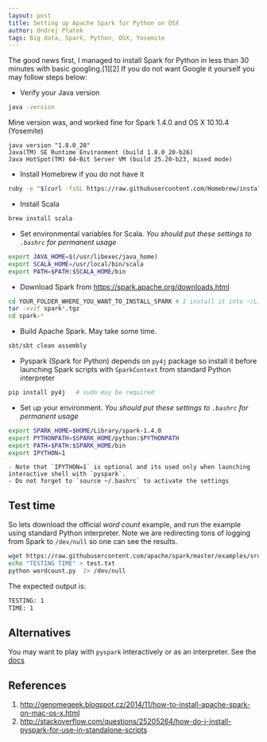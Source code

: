 ```yaml
---
layout: post
title: Setting up Apache Spark for Python on OSX
author: Ondrej Platek
tags: Big data, Spark, Python, OSX, Yosemite
---
```


The good news first, I managed to install Spark for Python in less than 30 minutes with basic googling.[1][2]
If you do not want Google it yourself you may follow steps below:

* Verify your Java version

```sh
java -version
```

Mine version was, and worked fine for Spark 1.4.0 and OS X 10.10.4 (Yosemite)
```
java version "1.8.0_20"
Java(TM) SE Runtime Environment (build 1.8.0_20-b26)
Java HotSpot(TM) 64-Bit Server VM (build 25.20-b23, mixed mode)
```

* Install Homebrew if you do not have it

```sh
ruby -e "$(curl -fsSL https://raw.githubusercontent.com/Homebrew/install/master/install)" 
```

* Install Scala

```sh
brew install scala 
```

* Set environmental variables for Scala.
   _You should put these settings to `.bashrc` for permanent usage_

```sh
export JAVA_HOME=$(/usr/libexec/java_home) 
export SCALA_HOME=/usr/local/bin/scala  
export PATH=$PATH:$SCALA_HOME/bin 
```

* Download Spark from https://spark.apache.org/downloads.html

```sh
cd YOUR_FOLDER_WHERE_YOU_WANT_TO_INSTALL_SPARK # I install it into ~/Library
tar -xvzf spark*.tgz
cd spark-* 
```

* Build Apache Spark. May take some time.

```sh
sbt/sbt clean assembly
```

* Pyspark (Spark for Python) depends on `py4j` package so install it before launching Spark scripts with `SparkContext` from standard Python interpreter

```sh
pip install py4j   # sudo may be required
```

* Set up your environment.
   _You should put these settings to `.bashrc` for permanent usage_

```sh
export SPARK_HOME=$HOME/Library/spark-1.4.0
export PYTHONPATH=$SPARK_HOME/python:$PYTHONPATH
export PATH=$PATH:$SPARK_HOME/bin 
export IPYTHON=1
```
    - Note that `IPYTHON=1` is optional and its used only when launching interactive shell with `pyspark`.
    - Do not forget to `source ~/.bashrc` to activate the settings



Test time
---------
So lets download the official _word count_ example, and run the example using standard Python interpreter. Note we are redirecting tons of logging from Spark to `/dev/null` so one can see the results.

```sh
wget https://raw.githubusercontent.com/apache/spark/master/examples/src/main/python/wordcount.py
echo "TESTING TIME" > test.txt 
python wordcount.py  2> /dev/null
```

The expected output is:

```sh
TESTING: 1
TIME: 1
```

Alternatives
------------
You may want to play with `pyspark` interactively or as an interpreter.
See the [docs](https://spark.apache.org/docs/0.9.1/python-programming-guide.html)



References
----------
1. http://genomegeek.blogspot.cz/2014/11/how-to-install-apache-spark-on-mac-os-x.html
2. http://stackoverflow.com/questions/25205264/how-do-i-install-pyspark-for-use-in-standalone-scripts
